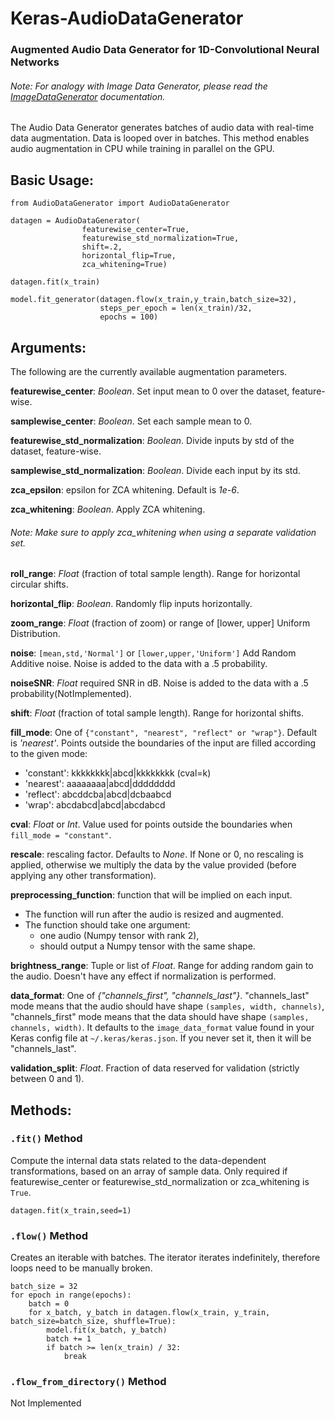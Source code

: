 # Keras-AudioDataGenerator
### Augmented Audio Data Generator for 1D-Convolutional Neural Networks 
###### Note: For analogy with Image Data Generator, please read the [ImageDataGenerator](https://keras.io/preprocessing/image/) documentation.

The Audio Data Generator generates batches of audio data with real-time data augmentation.
Data is looped over in batches. This method enables audio augmentation in CPU while training in parallel on the GPU.

## Basic Usage:

```
from AudioDataGenerator import AudioDataGenerator

datagen = AudioDataGenerator(
                featurewise_center=True,
                featurewise_std_normalization=True,
                shift=.2,
                horizontal_flip=True,
                zca_whitening=True)

datagen.fit(x_train)

model.fit_generator(datagen.flow(x_train,y_train,batch_size=32),
                    steps_per_epoch = len(x_train)/32,
                    epochs = 100)
```

## Arguments:

The following are the currently available augmentation parameters.

**featurewise_center**: *Boolean*. Set input mean to 0 over the dataset, feature-wise.

**samplewise_center**: *Boolean*. Set each sample mean to 0.

**featurewise_std_normalization**: *Boolean*. Divide inputs by std of the dataset, feature-wise.

**samplewise_std_normalization**: *Boolean*. Divide each input by its std.

**zca_epsilon**: epsilon for ZCA whitening. Default is *1e-6*.

**zca_whitening**: *Boolean*. Apply ZCA whitening.
###### Note: Make sure to apply zca_whitening when using a separate validation set.
**roll_range**: *Float* (fraction of total sample length). Range for horizontal circular shifts.

**horizontal_flip**: *Boolean*. Randomly flip inputs horizontally.

**zoom_range**: *Float* (fraction of zoom) or range of [lower, upper] Uniform Distribution.

**noise**: `[mean,std,'Normal']` or `[lower,upper,'Uniform']`
           Add Random Additive noise. Noise is added to the data with a .5 probability.
           
**noiseSNR**: *Float* required SNR in dB. Noise is added to the data with a .5 probability(NotImplemented).

**shift**: *Float* (fraction of total sample length). Range for horizontal shifts.

**fill_mode**: One of `{"constant", "nearest", "reflect" or "wrap"}`.  Default is *'nearest'*. Points outside the boundaries of the input are filled according to the given mode:
- 'constant': kkkkkkkk|abcd|kkkkkkkk (cval=k)
- 'nearest':  aaaaaaaa|abcd|dddddddd
- 'reflect':  abcddcba|abcd|dcbaabcd
- 'wrap':  abcdabcd|abcd|abcdabcd

**cval**: *Float* or *Int*. Value used for points outside the boundaries when `fill_mode = "constant"`.

**rescale**: rescaling factor. Defaults to *None*. If None or 0, no rescaling is applied, otherwise we multiply the data by the value provided (before applying any other transformation).

**preprocessing_function**: function that will be implied on each input.
- The function will run after the audio is resized and augmented.
- The function should take one argument:
  - one audio (Numpy tensor with rank 2),
  - should output a Numpy tensor with the same shape.

**brightness_range**: Tuple or list of *Float*. Range for adding random gain to the audio. Doesn't have any effect if normalization is performed.

**data_format**: One of *{"channels_first", "channels_last"}*. "channels_last" mode means that the audio should have shape `(samples, width, channels)`, "channels_first" mode means that the data should have shape `(samples, channels, width)`. It defaults to the `image_data_format` value found in your Keras config file at `~/.keras/keras.json`. If you never set it, then it will be "channels_last".

**validation_split**: *Float*. Fraction of data reserved for validation (strictly between 0 and 1).

## Methods:

### `.fit()` Method
Compute the internal data stats related to the data-dependent transformations, based on an array of sample data. Only required if featurewise_center or featurewise_std_normalization or zca_whitening is `True`.
```
datagen.fit(x_train,seed=1)
```
### `.flow()` Method
Creates an iterable with batches. The iterator iterates indefinitely, therefore loops need to be manually broken.
```
batch_size = 32
for epoch in range(epochs):
    batch = 0
    for x_batch, y_batch in datagen.flow(x_train, y_train, batch_size=batch_size, shuffle=True):
        model.fit(x_batch, y_batch)
        batch += 1
        if batch >= len(x_train) / 32:
            break
```

### `.flow_from_directory()` Method
Not Implemented
